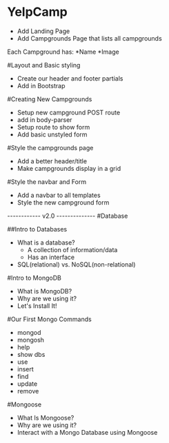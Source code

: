 # YelpCamp

* Add Landing Page
* Add Campgrounds Page that lists all campgrounds

Each Campground has:
    *Name
    *Image

#Layout and Basic styling
* Create our header and footer partials
* Add in Bootstrap

#Creating New Campgrounds
* Setup new campground POST route
* add in body-parser
* Setup route to show form
* Add basic unstyled form

#Style the campgrounds page
* Add a better header/title
* Make campgrounds display in a grid

#Style the navbar and Form
* Add a navbar to all templates
* Style the new campground form

------------ v2.0 --------------
#Database

##Intro to Databases
* What is a database?
    * A collection of information/data
    * Has an interface
* SQL(relational) vs. NoSQL(non-relational)

#Intro to MongoDB
* What is MongoDB?
* Why are we using it?
* Let's Install It!

#Our First Mongo Commands
* mongod
* mongosh
* help
* show dbs
* use
* insert
* find
* update
* remove

#Mongoose
* What Is Mongoose?
* Why are we using it?
* Interact with a Mongo Database using Mongoose
